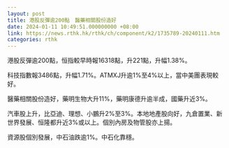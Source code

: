 ```yaml
---
layout: post
title: 港股反彈逾200點　醫藥相關股份造好
date: 2024-01-11 10:49:51.000000000 +08:00
link: https://news.rthk.hk/rthk/ch/component/k2/1735789-20240111.htm
categories: rthk
---
```


港股反彈逾200點，恒指較早時報16318點，升221點，升幅1.38%。

科技指數報3486點，升幅1.71%。ATMXJ升逾1%至4%以上，當中美團表現較好。

醫藥相關股份造好，藥明生物大升11%，藥明康德升逾半成，國藥升近3%。

汽車股上升，比亞迪、理想、小鵬升2%至3%。本地地產股向好，九倉置業、新世界發展、恒隆都升近3%或以上。個別內房及物管股亦上揚。

資源股個別發展，中石油跌逾1%。中石化靠穩。
